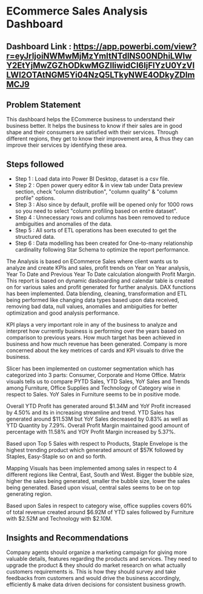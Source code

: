 # ECommerce Sales Analysis Dashboard

## Dashboard Link : https://app.powerbi.com/view?r=eyJrIjoiNWMwMjMzYmItNTdlNS00NDhiLWIwY2EtYjMwZGZhODkwMGZlIiwidCI6IjFlYzU0YzVlLWI2OTAtNGM5Yi04NzQ5LTkyNWE4ODkyZDlmMCJ9

## Problem Statement

This dashboard helps the ECommerce business to understand their business better. It helps the business to know if their sales are in good shape and their consumers are satisfied with their services. Through different regions, they get to know their improvement area, & thus they can improve their services by identifying these area.


## Steps followed 

- Step 1 : Load data into Power BI Desktop, dataset is a csv file.
- Step 2 : Open power query editor & in view tab under Data preview section, check "column distribution", "column quality" & "column profile" options.
- Step 3 : Also since by default, profile will be opened only for 1000 rows so you need to select "column profiling based on entire dataset".
- Step 4 : Unnecessary rows and columns has been removed to reduce ambiguities and anomalies of the data.
- Step 5 : All sorts of ETL operations has been executed to get the structured data.
- Step 6 : Data modelling has been created for One-to-many relationship cardinality following Star Schema to optimize the report performance. 

The Analysis is based on ECommerce Sales where client wants us to analyze and create KPIs and sales, profit trends on Year on Year analysis, Year To Date and Previous Year To Date calculation alongwith Profit Margin. This report is based on dynamic dasboarding and calendar table is created on for various sales and profit generated for further analysis. DAX functions has been implemented. Data blending, cleaning, transformation and ETL being performed like changing data types based upon data received, removing bad data, null values, anomalies and ambiguities for better optimization and good analysis performance.

KPI plays a very important role in any of the business to analyze and interpret how currently business is performing over the years based on comparison to previous years. How much target has been achieved in business and how much revenue has been generated. Company is more concerned about the key metrices of cards and KPI visuals to drive the business.

Slicer has been implemented on customer segmentation which has categorized into 3 parts: Consumer, Corporate and Home Office. Matrix visuals tells us to compare PYTD Sales, YTD Sales, YoY Sales and Trends among Furniture, Office Supplies and Technology of Category wise in respect to Sales. YoY Sales in Furniture seems to be in positive mode.

Overall YTD Profit has generated around $1.34M and YoY Profit increased by 4.50% and its in increasing streamline and trend. YTD Sales has generated around $11.53M but YoY Sales decreased by 0.83% as well as YTD Quantity by 7.29%. Overall Profit Margin maintained good amount of percentage with 11.58% and YOY Profit Margin increased by 5.37%.

Based upon Top 5 Sales with respect to Products, Staple Envelope is the highest trending product which generated amount of $57K followed by Staples, Easy-Staple so on and so forth.

Mapping Visuals has been implemented among sales in respect to 4 different regions like Central, East, South and West. Bigger the bubble size, higher the sales being generated, smaller the bubble size, lower the sales being generated. Based upon visual, central sales seems to be on top generating region.

Based upon Sales in respect to category wise, office supplies covers 60% of total revenue created around $6.92M of YTD sales followed by Furniture with $2.52M and Technology with $2.10M.

## Insights and Recommendations

Company agents should organize a marketing campaign for giving more valuable details, features regarding the products and services. They need to upgrade the product & they should do market research on what actually customers requirements is. This is how they should survey and take feedbacks from customers and would drive the business accordingly, efficiently & make data driven decisions for consistent business growth.
